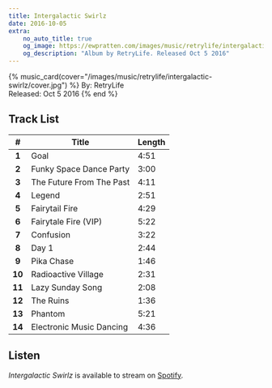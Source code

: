 ```yaml
---
title: Intergalactic Swirlz
date: 2016-10-05
extra:
    no_auto_title: true
    og_image: https://ewpratten.com/images/music/retrylife/intergalactic-swirlz/cover.jpg
    og_description: "Album by RetryLife. Released Oct 5 2016"
---
```



{% music_card(cover="/images/music/retrylife/intergalactic-swirlz/cover.jpg") %}
By: RetryLife<br>
Released: Oct 5 2016
{% end %}

## Track List

|   #    | Title                    | Length |
|:------:|--------------------------|--------|
| **1**  | Goal                     | 4:51   |
| **2**  | Funky Space Dance Party  | 3:00   |
| **3**  | The Future From The Past | 4:11   |
| **4**  | Legend                   | 2:51   |
| **5**  | Fairytail Fire           | 4:29   |
| **6**  | Fairytale Fire (VIP)     | 5:22   |
| **7**  | Confusion                | 3:22   |
| **8**  | Day 1                    | 2:44   |
| **9**  | Pika Chase               | 1:46   |
| **10** | Radioactive Village      | 2:31   |
| **11** | Lazy Sunday Song         | 2:08   |
| **12** | The Ruins                | 1:36   |
| **13** | Phantom                  | 5:21   |
| **14** | Electronic Music Dancing | 4:36   |

## Listen

*Intergalactic Swirlz* is available to stream on [Spotify](https://open.spotify.com/album/6aXnm2sZLLEVR1ob1Vbgiz).
